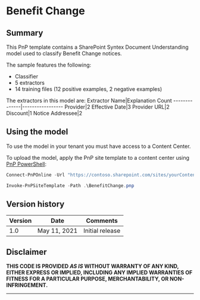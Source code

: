 # Benefit Change

## Summary

This PnP template contains a SharePoint Syntex Document Understanding model used to classify Benefit Change notices.

The sample features the following:

- Classifier
- 5 extractors
- 14 training files (12 positive examples, 2 negative examples)

The extractors in this model are:
Extractor Name|Explanation Count
--------------|-----------------
Provider|2
Effective Date|3
Provider URL|2
Discount|1
Notice Addressee|2

## Using the model

To use the model in your tenant you must have access to a Content Center.

To upload the model, apply the PnP site template to a content center using [PnP PowerShell](https://pnp.github.io/powershell/):

```powershell
Connect-PnPOnline -Url "https://contoso.sharepoint.com/sites/yourContentCenter"

Invoke-PnPSiteTemplate -Path .\BenefitChange.pnp
```

## Version history

Version|Date|Comments
-------|----|--------
1.0|May 11, 2021 |Initial release

## Disclaimer

**THIS CODE IS PROVIDED *AS IS* WITHOUT WARRANTY OF ANY KIND, EITHER EXPRESS OR IMPLIED, INCLUDING ANY IMPLIED WARRANTIES OF FITNESS FOR A PARTICULAR PURPOSE, MERCHANTABILITY, OR NON-INFRINGEMENT.**

---